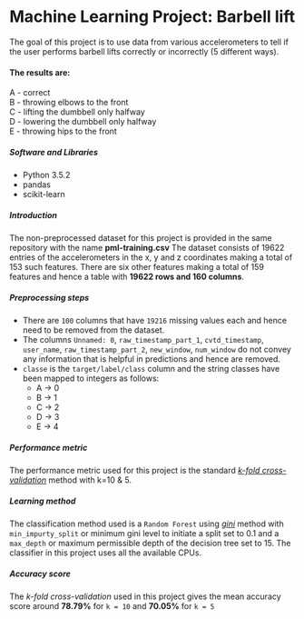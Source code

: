 # Machine Learning Project: Barbell lift
The goal of this project is to use data from various accelerometers to tell if the user performs barbell lifts correctly or incorrectly (5 different ways).
<br>
#### The results are:
  A - correct<br>
  B - throwing elbows to the front<br>
  C - lifting the dumbbell only halfway<br>
  D - lowering the dumbbell only halfway<br>
  E - throwing hips to the front<br>
##### Software and Libraries
* Python 3.5.2
* pandas
* scikit-learn
##### Introduction
The non-preprocessed dataset for this project is provided in the same repository with the name **pml-training.csv** The dataset consists of 19622 entries of the accelerometers in the x, y and z coordinates making a total of 153 such features. There are six other features making a total of 159 features and hence a table with **19622 rows and 160 columns**. 
##### Preprocessing steps
* There are `100` columns that have `19216` missing values each and hence need to be removed from the dataset.
* The columns `Unnamed: 0`, `raw_timestamp_part_1`, `cvtd_timestamp`, `user_name`, `raw_timestamp_part_2`, `new_window`, `num_window` do not convey any information that is helpful in predictions and hence are removed.
* `classe` is the `target/label/class` column and the string classes have been mapped to integers as follows:
  * A -> 0
  * B -> 1
  * C -> 2
  * D -> 3
  * E -> 4
##### Performance metric
The performance metric used for this project is the standard [*k-fold cross-validation*](https://en.wikipedia.org/wiki/Cross-validation_(statistics)#k-fold_cross-validation) method with k=10 & 5.<br>
##### Learning method
The classification method used is a `Random Forest` using [*gini*](https://en.wikipedia.org/wiki/Gini_coefficient) method with `min_impurty_split` or minimum gini level to initiate a split set to 0.1 and a `max_depth` or maximum permissible depth of the decision tree set to 15. The classifier in this project uses all the available CPUs.
##### Accuracy score
The *k-fold cross-validation* used in this project gives the mean accuracy score around **78.79%** for `k = 10` and **70.05%** for `k = 5`
